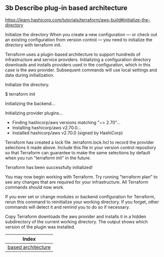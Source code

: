 ## 3b Describe plug-in based architecture

https://learn.hashicorp.com/tutorials/terraform/aws-build#initialize-the-directory

Initialize the directory
When you create a new configuration — or check out an existing configuration from version control — you need to initialize the directory with terraform init.

Terraform uses a plugin-based architecture to support hundreds of infrastructure and service providers. Initializing a configuration directory downloads and installs providers used in the configuration, which in this case is the aws provider. Subsequent commands will use local settings and data during initialization.

Initialize the directory.

$ terraform init

Initializing the backend...

Initializing provider plugins...
- Finding hashicorp/aws versions matching "~> 2.70"...
- Installing hashicorp/aws v2.70.0...
- Installed hashicorp/aws v2.70.0 (signed by HashiCorp)

Terraform has created a lock file .terraform.lock.hcl to record the provider
selections it made above. Include this file in your version control repository
so that Terraform can guarantee to make the same selections by default when
you run "terraform init" in the future.

Terraform has been successfully initialized!

You may now begin working with Terraform. Try running "terraform plan" to see
any changes that are required for your infrastructure. All Terraform commands
should now work.

If you ever set or change modules or backend configuration for Terraform,
rerun this command to reinitialize your working directory. If you forget, other
commands will detect it and remind you to do so if necessary.

Copy
Terraform downloads the aws provider and installs it in a hidden subdirectory of the current working directory. The output shows which version of the plugin was installed.

| Index |
|:----------:|
|[based architecture](https://learn.hashicorp.com/tutorials/terraform/aws-build#initialize-the-directory)|